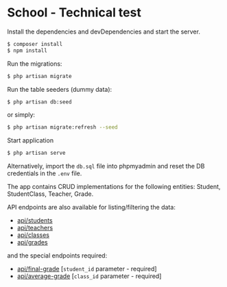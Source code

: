 # School - Technical test

Install the dependencies and devDependencies and start the server.

```sh
$ composer install
$ npm install
```
Run the migrations:
```sh
$ php artisan migrate
```

Run the table seeders (dummy data):
```sh
$ php artisan db:seed
```

or simply:
```sh
$ php artisan migrate:refresh --seed
```

Start application
```sh
$ php artisan serve
```

Alternatively, import the `db.sql` file into phpmyadmin and reset the DB credentials in the `.env` file.


The app contains CRUD implementations for the following entities: Student, StudentClass, Teacher, Grade.

API endpoints are also available for listing/filtering the data:
 - [api/students](http://127.0.0.1:8000/api/students)
 - [api/teachers](http://127.0.0.1:8000/api/teachers)
 - [api/classes](http://127.0.0.1:8000/api/classes)
 - [api/grades](http://127.0.0.1:8000/api/grades)

and the special endpoints required:
 - [api/final-grade](http://127.0.0.1:8000/api/final-grade) [`student_id` parameter - required]
 - [api/average-grade](http://127.0.0.1:8000/api/average-grade) [`class_id` parameter - required]


